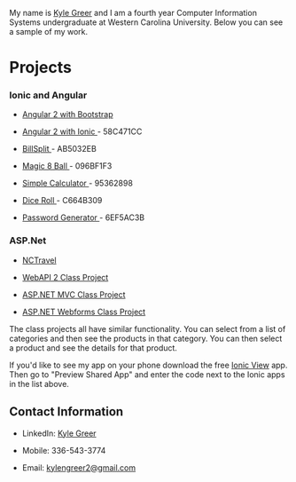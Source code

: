 My name is <a href="https://www.linkedin.com/in/kyle-greer">Kyle Greer</a> and I am a fourth year Computer Information Systems undergraduate at Western Carolina University. Below you can see a sample of my work.

<h1>Projects</h1>

<h3>Ionic and Angular</h3>

- <a href="https://github.com/kngreer1/Class-Project-Angular2-with-Bootstrap">Angular 2 with Bootstrap</a>

- <a href="https://github.com/kngreer1/Class-Project-Angular2-with-Ionic">Angular 2 with Ionic </a> - 58C471CC

- <a href="https://github.com/kngreer1/BillSplit">BillSplit </a> - AB5032EB

- <a href="https://github.com/kngreer1/Magic-8-Ball">Magic 8 Ball </a> - 096BF1F3

- <a href="https://github.com/kngreer1/SimpleCalculator">Simple Calculator </a> - 95362898

- <a href="https://github.com/kngreer1/DiceRoll">Dice Roll </a> - C664B309

- <a href="https://github.com/kngreer1/Password-Generator">Password Generator </a> - 6EF5AC3B 


<h3>ASP.Net</h3>

- <a href="https://github.com/kngreer1/NCTravel">NCTravel</a>

- <a href="https://github.com/kngreer1/Class-Project-WebAPI">WebAPI 2 Class Project</a>

- <a href="https://github.com/kngreer1/Class-Project-MVC">ASP.NET MVC Class Project</a>

- <a href="https://github.com/kngreer1/Class-Project-Webforms">ASP.NET Webforms Class Project</a>

The class projects all have similar functionality. You can select from a list of categories and then see the products in that category. You can then select a product and see the details for that product.

If you'd like to see my app on your phone download the free <a href="http://view.ionic.io/">Ionic View</a> app. Then go to "Preview Shared App" and enter the code next to the Ionic apps in the list above.

<h2>Contact Information</h2>

- LinkedIn: <a href="https://www.linkedin.com/in/kyle-greer">Kyle Greer</a>

- Mobile: 336-543-3774

- Email: kylengreer2@gmail.com
